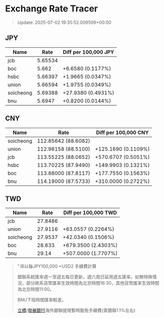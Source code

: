 # Exchange Rate Tracer

> Update: 2025-07-02 19:35:52.009599+00:00

## JPY

| Name      |    Rate | Diff per 100,000 JPY   |
|-----------|---------|------------------------|
| jcb       | 5.65534 |                        |
| boc       | 5.662   | +6.6580 (0.1177%)      |
| hsbc      | 5.66397 | +1.9665 (0.0347%)      |
| union     | 5.66594 | +1.9755 (0.0349%)      |
| soicheong | 5.69388 | +27.9380 (0.4931%)     |
| bnu       | 5.6947  | +0.8200 (0.0144%)      |

## CNY

| Name      | Rate                | Diff per 100,000 CNY   |
|-----------|---------------------|------------------------|
| soicheong | 112.85642	(88.6082) |                        |
| union     | 112.98158	(88.5100) | +125.1690 (0.1109%)    |
| jcb       | 113.55225	(88.0652) | +570.6707 (0.5051%)    |
| hsbc      | 113.70225	(87.9490) | +149.9903 (0.1321%)    |
| boc       | 113.88000	(87.8117) | +177.7550 (0.1563%)    |
| bnu       | 114.19000	(87.5733) | +310.0000 (0.2722%)    |

## TWD

| Name      |    Rate | Diff per 100,000 TWD   |
|-----------|---------|------------------------|
| jcb       | 27.8486 |                        |
| union     | 27.9116 | +63.0557 (0.2264%)     |
| soicheong | 27.9537 | +42.0340 (0.1506%)     |
| boc       | 28.633  | +679.3500 (2.4303%)    |
| bnu       | 29.14   | +507.0000 (1.7707%)    |


> ¹ IB以每JPY100,000 +USD2 手續費計算
>
> 銀聯系統匯率週一至週五每日更新，週六周日延用週五匯率。如無特殊情況，部分歐系貨幣匯率生效時間為北京時間16:30，其他貨幣匯率生效時間為北京時間11:00。
>
> BNU下班時間匯率較差。
>
> [立橋](https://www.wlbank.com.mo/uploads/ueditor/file/20181211/1544536513900230.pdf)/[發展銀行](https://www.mdb.com.mo/Service_Charges_20230728.pdf)海外銀聯提現暫時豁免手續費(貴銀聯1.1%左右)

